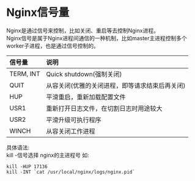 # Nginx信号量
Nginx是通过信号来控制，比如关闭、重启等去控制Nginx进程。  
Nginx信号是属于Nginx进程间通信的一种机制，比如master主进程控制多个worker子进程，也是通过信号控制的。  

| 信号量 | 说明 | 
| :--- | :--- |   
| TERM, INT | Quick shutdown(强制关闭) | 
| QUIT | 从容关闭(优雅的关闭进程，即等请求结束后再关闭) | 
| HUP | 平滑重启，重新加载配置文件 | 
| USR1 | 重新打开日志文件，在切割日志时用途较大 | 
| USR2 | 平滑升级可执行程序 | 
| WINCH | 从容关闭工作进程 |  

具体语法:  
kill -信号选择 nginx的主进程号
如:  
```
kill -HUP 17136  
kill -INT `cat /usr/local/nginx/logs/nginx.pid`
```